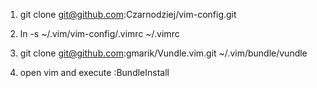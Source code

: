 1) git clone git@github.com:Czarnodziej/vim-config.git

2) ln -s ~/.vim/vim-config/.vimrc ~/.vimrc

3) git clone git@github.com:gmarik/Vundle.vim.git ~/.vim/bundle/vundle

4) open vim and execute :BundleInstall
